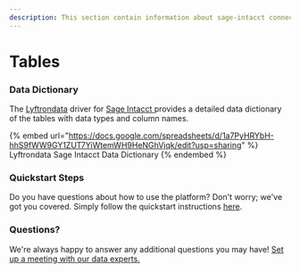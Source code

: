```yaml
---
description: This section contain information about sage-intacct connector tables information
---
```


# Tables

### Data Dictionary

The [Lyftrondata](https://www.lyftrondata.com/) driver for [Sage Intacct](https://www.lyftrondata.com/integration/sage-intacct/)[ ](https://www.lyftrondata.com/integration/sage-intacct/)provides a detailed data dictionary of the tables with data types and column names.

{% embed url="https://docs.google.com/spreadsheets/d/1a7PyHRYbH-hhS9fWW9GY1ZUT7YiWtemWH9HeNGhVjqk/edit?usp=sharing" %}
Lyftrondata Sage Intacct Data Dictionary
{% endembed %}

### Quickstart Steps

Do you have questions about how to use the platform? Don't worry; we've got you covered. Simply follow the quickstart instructions [here](../../../../quickstart-steps.md).

### Questions? <a href="#questions" id="questions"></a>

We're always happy to answer any additional questions you may have! [Set up a meeting with our data experts.](https://www.lyftrondata.com/book-a-meeting/)

